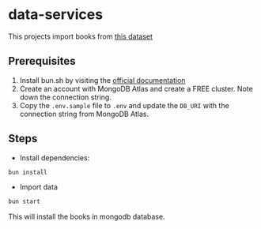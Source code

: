 # data-services
This projects import books from [this dataset](https://raw.githubusercontent.com/luminati-io/Amazon-popular-books-dataset/main/Amazon_popular_books_dataset.json)


## Prerequisites
1. Install bun.sh by visiting the [official documentation](https://bun.sh/docs/installation)
2. Create an account with MongoDB Atlas and create a FREE cluster. Note down the connection string.
3. Copy the `.env.sample` file to `.env` and update the `DB_URI` with the connection string from MongoDB Atlas.

## Steps
- Install dependencies:

```bash
bun install
```

- Import data
```bash
bun start
```

This will install the books in mongodb database.